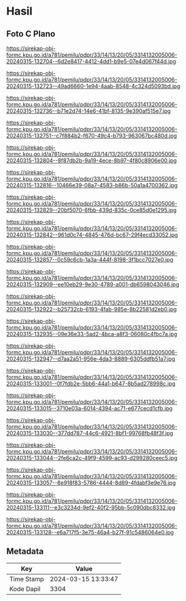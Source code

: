 # Hasil

## Foto C Plano

https://sirekap-obj-formc.kpu.go.id/a781/pemilu/pdpr/33/14/13/20/05/3314132005006-20240315-132704--6d2e8417-4412-4dd1-b9e5-07e4d067f44d.jpg

https://sirekap-obj-formc.kpu.go.id/a781/pemilu/pdpr/33/14/13/20/05/3314132005006-20240315-132723--49ad6660-1e94-4aab-8548-4c324d5093bd.jpg

https://sirekap-obj-formc.kpu.go.id/a781/pemilu/pdpr/33/14/13/20/05/3314132005006-20240315-132736--b71e2d74-14e6-41bf-8135-9e390af515e7.jpg

https://sirekap-obj-formc.kpu.go.id/a781/pemilu/pdpr/33/14/13/20/05/3314132005006-20240315-132751--c7f884b2-f670-49c4-b793-963067bc480d.jpg

https://sirekap-obj-formc.kpu.go.id/a781/pemilu/pdpr/33/14/13/20/05/3314132005006-20240315-132804--8f87db2b-9a19-4ece-8b97-4f80c8906e00.jpg

https://sirekap-obj-formc.kpu.go.id/a781/pemilu/pdpr/33/14/13/20/05/3314132005006-20240315-132816--10466e39-08a7-4583-b86b-50a1a4700362.jpg

https://sirekap-obj-formc.kpu.go.id/a781/pemilu/pdpr/33/14/13/20/05/3314132005006-20240315-132829--20bf5070-6fbb-439d-835c-0ce85d0e1295.jpg

https://sirekap-obj-formc.kpu.go.id/a781/pemilu/pdpr/33/14/13/20/05/3314132005006-20240315-132842--961d0c74-4845-476d-bc67-29f4ecd33052.jpg

https://sirekap-obj-formc.kpu.go.id/a781/pemilu/pdpr/33/14/13/20/05/3314132005006-20240315-132857--0c59c6cb-1a3a-444f-8198-3f1bcc7027e0.jpg

https://sirekap-obj-formc.kpu.go.id/a781/pemilu/pdpr/33/14/13/20/05/3314132005006-20240315-132909--ee10eb29-9e30-4789-a001-db6598043046.jpg

https://sirekap-obj-formc.kpu.go.id/a781/pemilu/pdpr/33/14/13/20/05/3314132005006-20240315-132922--b25732cb-6193-4fab-985e-8b22581d2eb0.jpg

https://sirekap-obj-formc.kpu.go.id/a781/pemilu/pdpr/33/14/13/20/05/3314132005006-20240315-132935--09e36e33-5ad2-4bca-a8f3-06080c4fbc7a.jpg

https://sirekap-obj-formc.kpu.go.id/a781/pemilu/pdpr/33/14/13/20/05/3314132005006-20240315-132947--d7aa2a51-956e-4da3-8889-6305ddfb51a7.jpg

https://sirekap-obj-formc.kpu.go.id/a781/pemilu/pdpr/33/14/13/20/05/3314132005006-20240315-133001--0f7fdb2e-5bb6-44a1-b647-8b5ad278998c.jpg

https://sirekap-obj-formc.kpu.go.id/a781/pemilu/pdpr/33/14/13/20/05/3314132005006-20240315-133015--3710e03a-6014-4394-ac71-e677cecd1cfb.jpg

https://sirekap-obj-formc.kpu.go.id/a781/pemilu/pdpr/33/14/13/20/05/3314132005006-20240315-133030--377dd787-44c6-4921-8bf1-99768fb48f3f.jpg

https://sirekap-obj-formc.kpu.go.id/a781/pemilu/pdpr/33/14/13/20/05/3314132005006-20240315-133044--2fe6ca2c-49f9-4599-ac93-d299280ceec5.jpg

https://sirekap-obj-formc.kpu.go.id/a781/pemilu/pdpr/33/14/13/20/05/3314132005006-20240315-133057--8e918f83-5786-4444-8d89-4fdabf3e9e76.jpg

https://sirekap-obj-formc.kpu.go.id/a781/pemilu/pdpr/33/14/13/20/05/3314132005006-20240315-133111--e3c3234d-9ef2-40f2-95bb-5c090dbc8332.jpg

https://sirekap-obj-formc.kpu.go.id/a781/pemilu/pdpr/33/14/13/20/05/3314132005006-20240315-133128--e6a717f5-3e75-46a4-b27f-91c5486064e0.jpg


## Metadata

| Key        | Value               |
| ---------- | ------------------- |
| Time Stamp | 2024-03-15 13:33:47 |
| Kode Dapil | 3304                |



